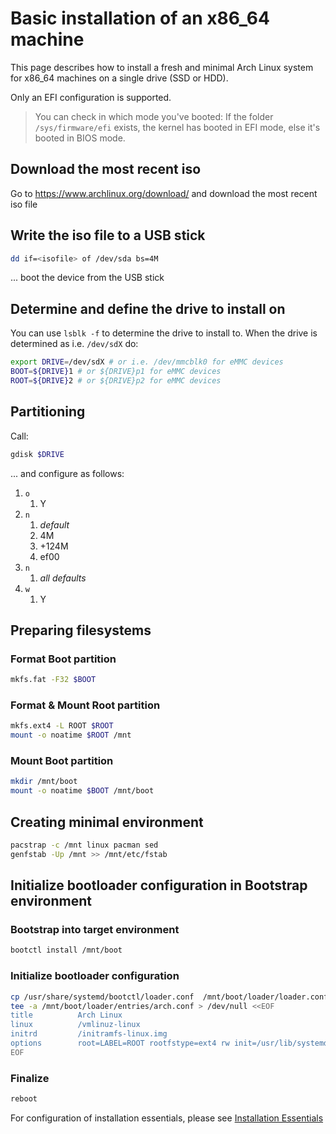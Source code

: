 # Basic installation of an x86_64 machine
This page describes how to install a fresh and minimal Arch Linux system for x86_64 machines on a single drive (SSD or HDD).

Only an EFI configuration is supported.
> You can check in which mode you've booted: If the folder `/sys/firmware/efi` exists, the kernel has booted in EFI mode, else it's booted in BIOS mode.

## Download the most recent iso
Go to https://www.archlinux.org/download/ and download the most recent iso file

## Write the iso file to a USB stick
```bash
dd if=<isofile> of /dev/sda bs=4M
```

... boot the device from the USB stick

## Determine and define the drive to install on
You can use `lsblk -f` to determine the drive to install to.
When the drive is determined as i.e. `/dev/sdX` do:
```bash
export DRIVE=/dev/sdX # or i.e. /dev/mmcblk0 for eMMC devices
BOOT=${DRIVE}1 # or ${DRIVE}p1 for eMMC devices
ROOT=${DRIVE}2 # or ${DRIVE}p2 for eMMC devices
```

## Partitioning
Call:
```bash
gdisk $DRIVE
```
... and configure as follows:
1. `o`
    1. Y
1. `n`
    1. _default_
    1. 4M
    1. +124M
    1. ef00
1. `n`
    1. _all defaults_
1. `w`
    1. Y

## Preparing filesystems
### Format Boot partition
```bash
mkfs.fat -F32 $BOOT
```

### Format & Mount Root partition
```bash
mkfs.ext4 -L ROOT $ROOT
mount -o noatime $ROOT /mnt
```

### Mount Boot partition
```bash
mkdir /mnt/boot
mount -o noatime $BOOT /mnt/boot
```

## Creating minimal environment
```bash
pacstrap -c /mnt linux pacman sed
genfstab -Up /mnt >> /mnt/etc/fstab
```

## Initialize bootloader configuration in Bootstrap environment
### Bootstrap into target environment
```bash
bootctl install /mnt/boot
```

### Initialize bootloader configuration
```bash
cp /usr/share/systemd/bootctl/loader.conf  /mnt/boot/loader/loader.conf
tee -a /mnt/boot/loader/entries/arch.conf > /dev/null <<EOF
title          Arch Linux
linux          /vmlinuz-linux
initrd         /initramfs-linux.img
options        root=LABEL=ROOT rootfstype=ext4 rw init=/usr/lib/systemd/systemd
EOF
```

### Finalize
```bash
reboot
```

For configuration of installation essentials, please see [Installation Essentials](essentials-installation.md)
